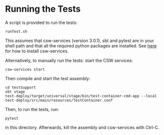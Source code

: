 # Running the Tests

A script is provided to run the tests:

    runTest.sh

This assumes that csw-services (version 3.0.1), sbt and pytest are in your shell path and that all the required python packages are installed. See [here](https://tmtsoftware.github.io/csw/3.0.1/apps/cswservices.html) for 
how to install csw-services.

Alternatively, to manually run the tests: start the CSW services:

    csw-services start

Then compile and start the test assembly:

    cd testSupport
    sbt stage
    test-deploy/target/universal/stage/bin/test-container-cmd-app --local test-deploy/src/main/resources/TestContainer.conf

Then, to run the tests, run:

    pytest

in this directory. Afterwards, kill the assembly and csw-services with Ctrl-C.

